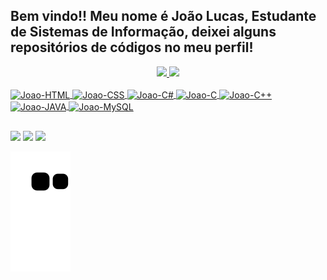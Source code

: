 ## Bem vindo!! Meu nome é João Lucas, Estudante de Sistemas de Informação, deixei alguns repositórios de códigos no meu perfil!
<div align="center">
  <a href="https://github.com/JoaoLucasMaster">
  <img height="180em" src="https://github-readme-stats.vercel.app/api?username=JoaoLucasMaster&show_icons=true&theme=github_dark&include_all_commits=true&count_private=true"/>
  <img height="180em" src="https://github-readme-stats.vercel.app/api/top-langs/?username=JoaoLucasMaster&layout=compact&langs_count=7&theme=github_dark"/>
</div>
<div style="display: inline_block"><br>
  <img align="center" alt="Joao-HTML" height="30" width="80" src="https://img.shields.io/badge/HTML-239120?style=for-the-badge&logo=html5&logoColor=white">
  <img align="center" alt="Joao-CSS" height="30" width="80" src="https://img.shields.io/badge/CSS-239120?&style=for-the-badge&logo=css3&logoColor=white">
  <img align="center" alt="Joao-C#" height="30" width="80" src="https://img.shields.io/badge/C%23-239120?style=for-the-badge&logo=c-sharp&logoColor=white">
  <img align="center" alt="Joao-C" height="30" width="80" src="https://img.shields.io/badge/C-00599C?style=for-the-badge&logo=c&logoColor=white">
  <img align="center" alt="Joao-C++" height="30" width="80" src="https://img.shields.io/badge/C%2B%2B-00599C?style=for-the-badge&logo=c%2B%2B&logoColor=white">
  <img align="center" alt="Joao-JAVA" height="30" width="80" src="https://img.shields.io/badge/Java-ED8B00?style=for-the-badge&logo=java&logoColor=white">
  <img align="center" alt="Joao-MySQL" height="30" width="80" src="https://img.shields.io/badge/MySQL-00000F?style=for-the-badge&logo=mysql&logoColor=white">
</div>
  
  ##
 
<div> 
  <a href="https://instagram.com/jl_nogueiradias" target="_blank"><img src="https://img.shields.io/badge/-Instagram-%23E4405F?style=for-the-badge&logo=instagram&logoColor=white" target="_blank"></a>
  <a href = "mailto:joaolucasnogueiradias@gmail.com"><img src="https://img.shields.io/badge/-Gmail-%23333?style=for-the-badge&logo=gmail&logoColor=white" target="_blank"></a>
  <a href="https://www.linkedin.com/in/jo%C3%A3o-lucas-nogueira-dias-7b689b228/" target="_blank"><img src="https://img.shields.io/badge/-LinkedIn-%230077B5?style=for-the-badge&logo=linkedin&logoColor=white" target="_blank"></a> 
 
![Snake animation](https://github.com/LeoSIIF/Leosiif/blob/output/github-contribution-grid-snake.svg)
 
</div>
